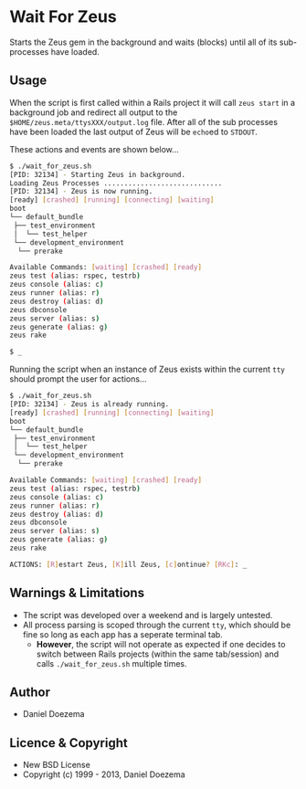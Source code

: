 # Wait For Zeus
Starts the Zeus gem in the background and waits (blocks) until all of its sub-processes have loaded.

## Usage
When the script is first called within a Rails project it will call `zeus start` in a background job and redirect all output to the `$HOME/zeus.meta/ttysXXX/output.log` file. After all of the sub processes have been loaded the last output of Zeus will be `echo`ed to `STDOUT`. 

These actions and events are shown below...

```bash
$ ./wait_for_zeus.sh 
[PID: 32134] - Starting Zeus in background.
Loading Zeus Processes .............................
[PID: 32134] - Zeus is now running.
[ready] [crashed] [running] [connecting] [waiting]
boot
└── default_bundle
 ├── test_environment
 │  └── test_helper
 └── development_environment
  └── prerake

Available Commands: [waiting] [crashed] [ready]
zeus test (alias: rspec, testrb)
zeus console (alias: c)
zeus runner (alias: r)
zeus destroy (alias: d)
zeus dbconsole
zeus server (alias: s)
zeus generate (alias: g)
zeus rake

$ _
```

Running the script when an instance of Zeus exists within the current `tty` should prompt the user for actions...
```bash
$ ./wait_for_zeus.sh 
[PID: 32134] - Zeus is already running.
[ready] [crashed] [running] [connecting] [waiting]
boot
└── default_bundle
 ├── test_environment
 │  └── test_helper
 └── development_environment
  └── prerake

Available Commands: [waiting] [crashed] [ready]
zeus test (alias: rspec, testrb)
zeus console (alias: c)
zeus runner (alias: r)
zeus destroy (alias: d)
zeus dbconsole
zeus server (alias: s)
zeus generate (alias: g)
zeus rake

ACTIONS: [R]estart Zeus, [K]ill Zeus, [c]ontinue? [RKc]: _
```

## Warnings & Limitations
* The script was developed over a weekend and is largely untested.
* All process parsing is scoped through the current `tty`, which should be fine so long as each app has a seperate terminal tab.
    * **However**, the script will not operate as expected if one decides to switch between Rails projects (within the same tab/session) and calls `./wait_for_zeus.sh` multiple times.

## Author
* Daniel Doezema

## Licence & Copyright
* New BSD License
* Copyright (c) 1999 - 2013, Daniel Doezema
